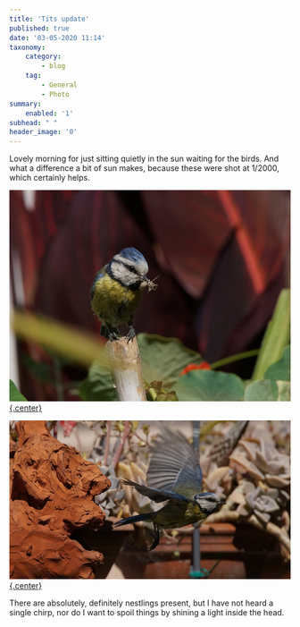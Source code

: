 ```yaml
---
title: 'Tits update'
published: true
date: '03-05-2020 11:14'
taxonomy:
    category:
        - blog
    tag:
        - General
        - Photo
summary:
    enabled: '1'
subhead: " "
header_image: '0'
--- 
```


Lovely morning for just sitting quietly in the sun waiting for the birds. And what a difference a bit of sun makes, because these were shot at 1/2000, which certainly helps.

[![Blue tit with a bug in its mouth just before entering its nest](tit-3-2020-05-03.jpg){.center}](tit-3-2020-05-03-1920.jpg)

[![Blue tit in flight after leaving its nest in a hollow terracotta sculpture of a grostesque head](tit-4-2020-05-03.jpg){.center}](tit-4-2020-05-03-1920.jpg)

There are absolutely, definitely nestlings present, but I have not heard a single chirp, nor do I want to spoil things by shining a light inside the head.

